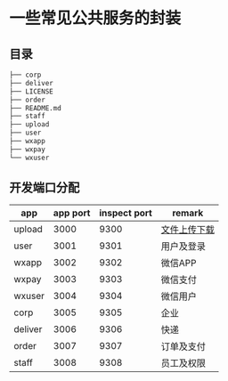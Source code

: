 # 一些常见公共服务的封装

## 目录

```sh
├── corp
├── deliver
├── LICENSE
├── order
├── README.md
├── staff
├── upload
├── user
├── wxapp
├── wxpay
└── wxuser
```

## 开发端口分配

| app     | app port | inspect port | remark             |
|---------|----------|--------------|--------------------|
| upload  | 3000     | 9300         | [文件上传下载](./upload) |
| user    | 3001     | 9301         | 用户及登录              |
| wxapp   | 3002     | 9302         | 微信APP              |
| wxpay   | 3003     | 9303         | 微信支付               |
| wxuser  | 3004     | 9304         | 微信用户               |
| corp    | 3005     | 9305         | 企业                 |
| deliver | 3006     | 9306         | 快递                 |
| order   | 3007     | 9307         | 订单及支付              |
| staff   | 3008     | 9308         | 员工及权限              |
